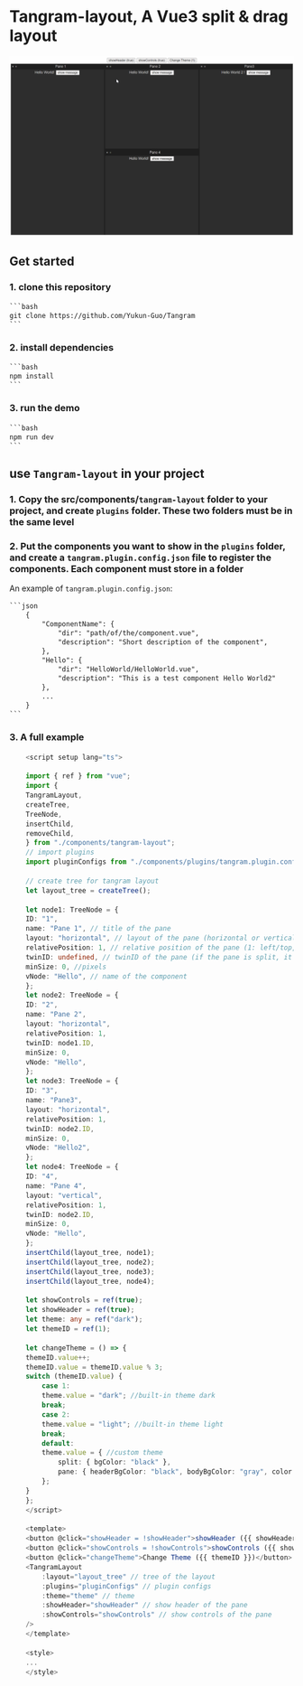 # Tangram-layout, A Vue3 split & drag layout

![Tangram-layout](public/Animation.gif)

## Get started

### 1. clone this repository

    ```bash 
    git clone https://github.com/Yukun-Guo/Tangram
    ```

### 2. install dependencies

    ```bash
    npm install
    ```

### 3. run the demo

    ```bash 
    npm run dev
    ```

## use `Tangram-layout` in your project

### 1. Copy the src/components/`tangram-layout` folder to your project, and create `plugins` folder. These two folders must be in the same level

### 2. Put the components you want to show in the `plugins` folder, and create a `tangram.plugin.config.json` file to register the components. Each component must store in a folder

An example of `tangram.plugin.config.json`:

    ```json
        {
            "ComponentName": {
                "dir": "path/of/the/component.vue",
                "description": "Short description of the component",
            },
            "Hello": {
                "dir": "HelloWorld/HelloWorld.vue",
                "description": "This is a test component Hello World2"
            },
            ...
        }
    ```

### 3. A full example

```typescript
    <script setup lang="ts">

    import { ref } from "vue";
    import {
    TangramLayout,
    createTree,
    TreeNode,
    insertChild,
    removeChild,
    } from "./components/tangram-layout";
    // import plugins
    import pluginConfigs from "./components/plugins/tangram.plugin.config.json";

    // create tree for tangram layout
    let layout_tree = createTree();

    let node1: TreeNode = {
    ID: "1",
    name: "Pane 1", // title of the pane
    layout: "horizontal", // layout of the pane (horizontal or vertical)
    relativePosition: 1, // relative position of the pane (1: left/top, 2: right/bottom)
    twinID: undefined, // twinID of the pane (if the pane is split, it will have a twin)
    minSize: 0, //pixels
    vNode: "Hello", // name of the component
    };
    let node2: TreeNode = {
    ID: "2",
    name: "Pane 2",
    layout: "horizontal",
    relativePosition: 1,
    twinID: node1.ID,
    minSize: 0,
    vNode: "Hello",
    };
    let node3: TreeNode = {
    ID: "3",
    name: "Pane3",
    layout: "horizontal",
    relativePosition: 1,
    twinID: node2.ID,
    minSize: 0,
    vNode: "Hello2",
    };
    let node4: TreeNode = {
    ID: "4",
    name: "Pane 4",
    layout: "vertical",
    relativePosition: 1,
    twinID: node2.ID,
    minSize: 0,
    vNode: "Hello",
    };
    insertChild(layout_tree, node1); 
    insertChild(layout_tree, node2); 
    insertChild(layout_tree, node3);
    insertChild(layout_tree, node4);

    let showControls = ref(true);
    let showHeader = ref(true);
    let theme: any = ref("dark");
    let themeID = ref(1);

    let changeTheme = () => {
    themeID.value++;
    themeID.value = themeID.value % 3;
    switch (themeID.value) {
        case 1:
        theme.value = "dark"; //built-in theme dark
        break;
        case 2:
        theme.value = "light"; //built-in theme light
        break;
        default:
        theme.value = { //custom theme
            split: { bgColor: "black" },
            pane: { headerBgColor: "black", bodyBgColor: "gray", color: "yellow" },
        };
    }
    };
    </script>

    <template>
    <button @click="showHeader = !showHeader">showHeader ({{ showHeader }})</button>
    <button @click="showControls = !showControls">showControls ({{ showControls }})</button>
    <button @click="changeTheme">Change Theme ({{ themeID }})</button>
    <TangramLayout
        :layout="layout_tree" // tree of the layout
        :plugins="pluginConfigs" // plugin configs
        :theme="theme" // theme
        :showHeader="showHeader" // show header of the pane
        :showControls="showControls" // show controls of the pane
    />
    </template>

    <style>
    ...
    </style>
```
